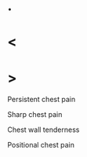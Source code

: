 # .

# <

# >

Persistent chest pain

Sharp chest pain

Chest wall tenderness

Positional chest pain
